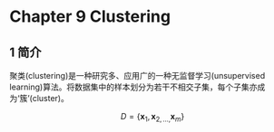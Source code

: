 # Chapter 9 Clustering

## 1 简介
聚类(clustering)是一种研究多、应用广的一种无监督学习(unsupervised learning)算法。将数据集中的样本划分为若干不相交子集，每个子集亦成为‘簇’(cluster)。
<script type="text/javascript" src="http://cdn.mathjax.org/mathjax/latest/MathJax.js?config=default"></script>
$$
D=\left\{ \boldsymbol{x}_1,\boldsymbol{x}_{2,...,}\boldsymbol{x}_m \right\}
$$

